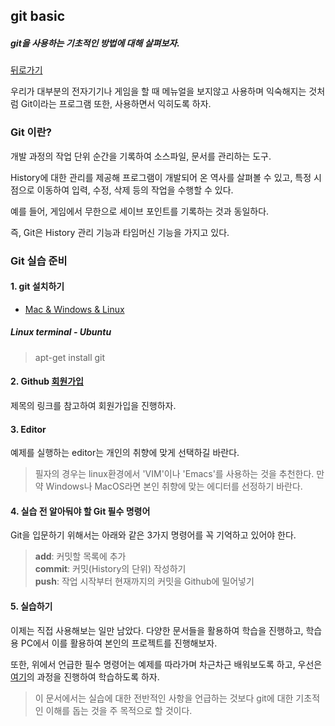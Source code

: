 ## git basic

##### git을 사용하는 기초적인 방법에 대해 살펴보자.  

[뒤로가기](/git/README.md)

우리가 대부분의 전자기기나 게임을 할 때 메뉴얼을 보지않고 사용하며 익숙해지는 것처럼 Git이라는 프로그램 또한, 사용하면서 익히도록 하자.

### Git 이란?

개발 과정의 작업 단위 순간을 기록하여 소스파일, 문서를 관리하는 도구.

History에 대한 관리를 제공해 프로그램이 개발되어 온 역사를 살펴볼 수 있고, 특정 시점으로 이동하여 입력, 수정, 삭제 등의 작업을 수행할 수 있다.

예를 들어, 게임에서 무한으로 세이브 포인트를 기록하는 것과 동일하다.

즉, Git은 History 관리 기능과 타임머신 기능을 가지고 있다.

### Git 실습 준비

#### 1. git 설치하기

* [Mac & Windows & Linux][M&W&L]

##### Linux terminal - Ubuntu

> apt-get install git 

[M&W&L]: https://git-scm.com/downloads

#### 2. Github [회원가입][join]

제목의 링크를 참고하여 회원가입을 진행하자.

[join]: https://github.com/join

#### 3. Editor

예제를 실행하는 editor는 개인의 취향에 맞게 선택하길 바란다.

> 필자의 경우는 linux환경에서 'VIM'이나 'Emacs'를 사용하는 것을 추천한다. 만약  Windows나 MacOS라면 본인 취향에 맞는 에디터를 선정하기 바란다.

#### 4. 실습 전 알아둬야 할 Git 필수 명령어

Git을 입문하기 위해서는 아래와 같은 3가지 명령어를 꼭 기억하고 있어야 한다.

> **add**: 커밋할 목록에 추가  
> **commit**: 커밋(History의 단위) 작성하기  
> **push**: 작업 시작부터 현재까지의 커밋을 Github에 밀어넣기

#### 5. 실습하기

이제는 직접 사용해보는 일만 남았다. 다양한 문서들을 활용하여 학습을 진행하고, 학습용 PC에서 이를 활용하여 본인의 프로젝트를 진행해보자.

또한, 위에서 언급한 필수 명령어는 예제를 따라가며 차근차근 배워보도록 하고, 우선은 [여기][git-tuto]의 과정을 진행하여 학습하도록 하자.

[git-tuto]: https://github.com/rjs1197/git-training/

> 이 문서에서는 실습에 대한 전반적인 사항을 언급하는 것보다 git에 대한 기초적인 이해를 돕는 것을 주 목적으로 할 것이다.
